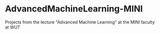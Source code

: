 # AdvancedMachineLearning-MINI
Projects from the lecture "Advanced Machine Learning" at the MINI faculty at WUT
